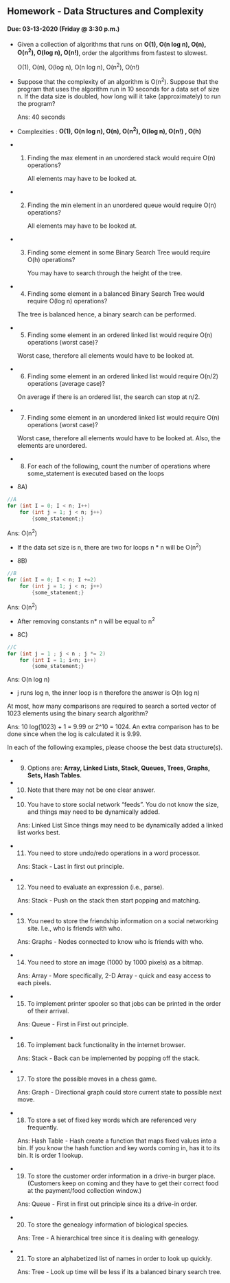 ## Homework - Data Structures and Complexity
#### Due: 03-13-2020 (Friday @ 3:30 p.m.)

- Given a collection of algorithms that runs on **O(1), O(n log n), O(n), O(n<sup>2</sup>), O(log n), O(n!)**, order the algorithms from fastest to slowest.
     
     O(1), O(n), O(log n), O(n log n),  O(n<sup>2</sup>), O(n!)

- Suppose that the complexity of an algorithm is O(n<sup>2</sup>). Suppose that the program that uses the algorithm run in 10 seconds for a data set of size n. If the data size is doubled, how long will it take (approximately) to run the program? 
    
    Ans: 40 seconds



- Complexities : **O(1), O(n log n), O(n), O(n<sup>2</sup>), O(log n), O(n!) , O(h)**
- 1) Finding the max element in an unordered stack would require O(n) operations?

     All elements may have to be looked at.

- 2) Finding the min element in an unordered queue would require O(n) operations?

     All elements may have to be looked at.

- 3) Finding some element in some Binary Search Tree would require O(h) operations?

     You may have to search through the height of the tree.

- 4) Finding some element in a balanced Binary Search Tree would require  O(log n) operations?

    The tree is balanced hence, a binary search can be performed.

- 5) Finding some element in an ordered linked list would require O(n) operations (worst case)?

    Worst case, therefore all elements would have to be looked at.

- 6) Finding some element in an ordered linked list would require  O(n/2) operations (average case)?

    On average if there is an ordered list, the search can stop at n/2.

- 7) Finding some element in an unordered linked list would require  O(n) operations (worst case)?

    Worst case, therefore all elements would have to be looked at. Also, the elements are unordered.


- 8) For each of the following, count the number of operations where some_statement is executed based on the loops

- 8A)
```cpp
//A
for (int I = 0; I < n; I++)
    for (int j = 1; j < n; j++)
        {some_statement;}
```
Ans: O(n<sup>2</sup>)
   - If the data set size is n, there are two for loops n * n will be O(n<sup>2</sup>)



- 8B)
```cpp
//B
for (int I = 0; I < n; I +=2)
    for (int j = 1; j < n; j++)
        {some_statement;}
```
Ans: O(n<sup>2</sup>)
   - After removing constants n* n will be equal to n<sup>2</sup>

- 8C)
```cpp
//C
for (int j = 1 ; j < n ; j *= 2)
    for (int I = 1; i<n; i++)
        {some_statement;} 
```
Ans: O(n log n)
   - j runs log n, the inner loop is n therefore the answer is O(n log n)


At most, how many comparisons are required to search a sorted vector of 1023 elements using the binary
search algorithm?

Ans: 10
    log(1023) + 1 = 9.99 or 2^10 = 1024. An extra comparison has to be done since when the log is calculated
    it is 9.99.

In each of the following examples, please choose the best data structure(s).
- 9) Options are: **Array, Linked Lists, Stack, Queues, Trees, Graphs, Sets, Hash Tables**. 
- 10) Note that there may not be one clear answer.

- 10) You have to store social network “feeds”. You do not know the size, and things may need to be dynamically added.

    Ans: Linked List
        Since things may need to be dynamically added a linked list works best.

- 11) You need to store undo/redo operations in a word processor.

    Ans: Stack
       - Last in first out principle. 

- 12) You need to evaluate an expression (i.e., parse).

    Ans: Stack
       - Push on the stack then start popping and matching.

- 13) You need to store the friendship information on a social networking site. I.e., who is friends with who.

    Ans: Graphs
       - Nodes connected to know who is friends with who.

- 14) You need to store an image (1000 by 1000 pixels) as a bitmap.

    Ans: Array
       - More specifically, 2-D Array - quick and easy access to each pixels.

- 15) To implement printer spooler so that jobs can be printed in the order of their arrival.

    Ans: Queue
        - First in First out principle. 

- 16) To implement back functionality in the internet browser.

    Ans: Stack
       - Back can be implemented by popping off the stack.

- 17) To store the possible moves in a chess game.

    Ans: Graph
       - Directional graph could store current state to possible next move.

- 18) To store a set of fixed key words which are referenced very frequently.

    Ans: Hash Table
       - Hash create a function that maps fixed values into a bin. If you know the hash function and 
         key words coming in, has it to its bin. It is order 1 lookup.

- 19) To store the customer order information in a drive-in burger place. (Customers keep on coming and they have to get their correct food at the payment/food collection window.)

    Ans: Queue
       - First in first out principle since its a drive-in order.

- 20) To store the genealogy information of biological species.

    Ans: Tree
       - A hierarchical tree since it is dealing with genealogy.

- 21) To store an alphabetized list of names in order to look up quickly.

   Ans: Tree 
       - Look up time will be less if its a balanced binary search tree.
